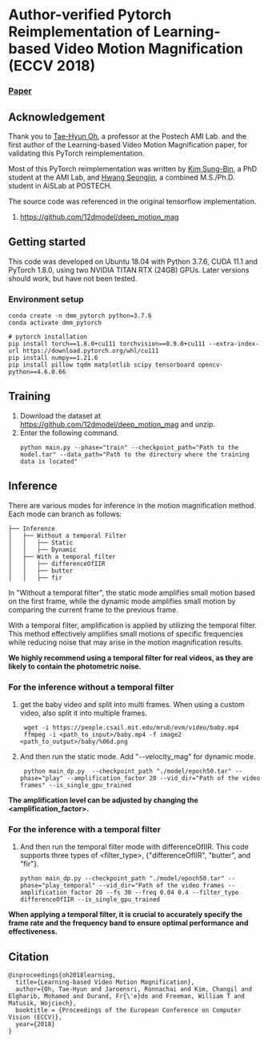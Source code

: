 # Author-verified Pytorch Reimplementation of Learning-based Video Motion Magnification (ECCV 2018)
### [Paper](https://www.ecva.net/papers/eccv_2018/papers_ECCV/papers/Tae-Hyun_Oh_Learning-based_Video_Motion_ECCV_2018_paper.pdf)

## Acknowledgement
Thank you to [Tae-Hyun Oh](https://ami.postech.ac.kr/members/tae-hyun-oh), a professor at the Postech AMI Lab. and the first author of the Learning-based Video Motion Magnification paper, for validating this PyTorch reimplementation.

Most of this PyTorch reimplementation was written by [Kim Sung-Bin](https://sites.google.com/view/kimsungbin/), a PhD student at the AMI Lab, and [Hwang Seongjin](https://sites.google.com/g.postech.edu/seongjin?usp=sharing), a combined M.S./Ph.D. student in AiSLab at POSTECH.

The source code was referenced in the original tensorflow implementation.
1. https://github.com/12dmodel/deep_motion_mag

## Getting started
This code was developed on Ubuntu 18.04 with Python 3.7.6, CUDA 11.1 and PyTorch 1.8.0, using two NVIDIA TITAN RTX (24GB) GPUs. 
Later versions should work, but have not been tested.

### Environment setup

```
conda create -n dmm_pytorch python=3.7.6
conda activate dmm_pytorch

# pytorch installation
pip install torch==1.8.0+cu111 torchvision==0.9.0+cu111 --extra-index-url https://download.pytorch.org/whl/cu111
pip install numpy==1.21.6
pip install pillow tqdm matplotlib scipy tensorboard opencv-python==4.6.0.66
```

## Training
1. Download the dataset at https://github.com/12dmodel/deep_motion_mag and unzip.
2. Enter the following command.
    ```
    python main.py --phase="train" --checkpoint_path="Path to the model.tar" --data_path="Path to the directory where the training data is located"
    ```

## Inference
There are various modes for inference in the motion magnification method. Each mode can branch as follows:

    ├── Inference
    │   ├── Without a temporal Filter
    │   │   ├── Static
    │   │   ├── Dynamic
    │   ├── With a temporal filter   
    │   │   ├── differenceOfIIR
    │   │   ├── butter
    │   │   ├── fir

In "Without a temporal filter", the static mode amplifies small motion based on the first frame, while the dynamic mode amplifies small motion by comparing the current frame to the previous frame.

With a temporal filter, amplification is applied by utilizing the temporal filter. This method effectively amplifies small motions of specific frequencies while reducing noise that may arise in the motion magnification results.

**We highly recommend using a temporal filter for real videos, as they are likely to contain the photometric noise.** 

    
### For the inference without a temporal filter

1) get the baby video and split into multi frames. When using a custom video, also split it into multiple frames.

        wget -i https://people.csail.mit.edu/mrub/evm/video/baby.mp4
        ffmpeg -i <path_to_input>/baby.mp4 -f image2 <path_to_output>/baby/%06d.png

2) And then run the static mode. Add "--velocity_mag" for dynamic mode.

        python main_dp.py  --checkpoint_path "./model/epoch50.tar" --phase="play" --amplification_factor 20 --vid_dir="Path of the video frames" --is_single_gpu_trained

**The amplification level can be adjusted by changing the <amplification_factor>.** 

### For the inference with a temporal filter

1) And then run the temporal filter mode with differenceOfIIR. This code supports three types of <filter_type>, {"differenceOfIIR", "butter", and "fir"}.
      
       python main_dp.py --checkpoint_path "./model/epoch50.tar" --phase="play_temporal" --vid_dir="Path of the video frames --amplification_factor 20 --fs 30 --freq 0.04 0.4 --filter_type differenceOfIIR --is_single_gpu_trained

**When applying a temporal filter, it is crucial to accurately specify the frame rate <fs> and the frequency band <freq> to ensure optimal performance and effectiveness.** 

## Citation
    @inproceedings{oh2018learning,
      title={Learning-based Video Motion Magnification},
      author={Oh, Tae-Hyun and Jaroensri, Ronnachai and Kim, Changil and Elgharib, Mohamed and Durand, Fr{\'e}do and Freeman, William T and Matusik, Wojciech},
      booktitle = {Proceedings of the European Conference on Computer Vision (ECCV)},
      year={2018}
    }
